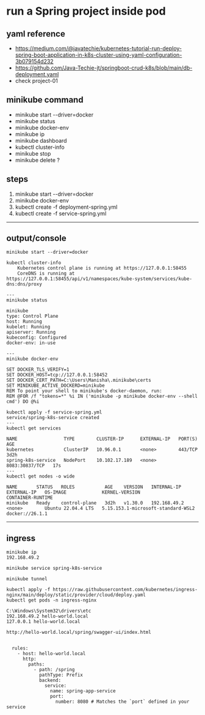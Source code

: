 # run a Spring project inside pod
## yaml reference 
- https://medium.com/@javatechie/kubernetes-tutorial-run-deploy-spring-boot-application-in-k8s-cluster-using-yaml-configuration-3b079154d232
- https://github.com/Java-Techie-jt/springboot-crud-k8s/blob/main/db-deployment.yaml
- check project-01

## minikube command
- minikube start --driver=docker
- minikube status
- minikube docker-env
- minikube ip
- minikube dashboard
- kubectl cluster-info
- minikube stop
- minikube delete ?

## steps

1. minikube start --driver=docker
2. minikube docker-env
3. kubectl create -f deployment-spring.yml
4. kubectl create -f service-spring.yml

---

## output/console
```
minikube start --driver=docker

kubectl cluster-info
    Kubernetes control plane is running at https://127.0.0.1:58455
    CoreDNS is running at https://127.0.0.1:58455/api/v1/namespaces/kube-system/services/kube-dns:dns/proxy

---
minikube status

minikube
type: Control Plane
host: Running
kubelet: Running
apiserver: Running
kubeconfig: Configured
docker-env: in-use

---
minikube docker-env

SET DOCKER_TLS_VERIFY=1
SET DOCKER_HOST=tcp://127.0.0.1:58452
SET DOCKER_CERT_PATH=C:\Users\Manisha\.minikube\certs
SET MINIKUBE_ACTIVE_DOCKERD=minikube
REM To point your shell to minikube's docker-daemon, run:
REM @FOR /f "tokens=*" %i IN ('minikube -p minikube docker-env --shell cmd') DO @%i
```

```
kubectl apply -f service-spring.yml
service/spring-k8s-service created
---
kubectl get services

NAME                 TYPE        CLUSTER-IP      EXTERNAL-IP   PORT(S)          AGE
kubernetes           ClusterIP   10.96.0.1       <none>        443/TCP          3d2h
spring-k8s-service   NodePort    10.102.17.189   <none>        8083:30837/TCP   17s
---
kubectl get nodes -o wide

NAME       STATUS   ROLES           AGE    VERSION   INTERNAL-IP    EXTERNAL-IP   OS-IMAGE             KERNEL-VERSION                       CONTAINER-RUNTIME
minikube   Ready    control-plane   3d2h   v1.30.0   192.168.49.2   <none>        Ubuntu 22.04.4 LTS   5.15.153.1-microsoft-standard-WSL2   docker://26.1.1

```
---
## ingress
```
minikube ip
192.168.49.2

minikube service spring-k8s-service

minikube tunnel

kubectl apply -f https://raw.githubusercontent.com/kubernetes/ingress-nginx/main/deploy/static/provider/cloud/deploy.yaml
kubectl get pods -n ingress-nginx

C:\Windows\System32\drivers\etc
192.168.49.2 hello-world.local
127.0.0.1 hello-world.local

http://hello-world.local/spring/swagger-ui/index.html


  rules:
    - host: hello-world.local
      http:
        paths:
          - path: /spring
            pathType: Prefix
            backend:
              service:
                name: spring-app-service
                port:
                  number: 8080 # Matches the `port` defined in your service

```

